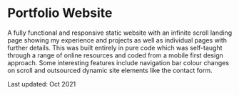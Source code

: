# Portfolio Website
<p>A fully functional and responsive static website with an infinite scroll landing page showing my experience and projects as well as individual pages with further details. This was built entirely in pure code which was self-taught through a range of online resources and coded from a mobile first design approach. Some interesting features include navigation bar colour changes on scroll and outsourced dynamic site elements like the contact form.</p>
<p>Last updated: Oct 2021<p>
